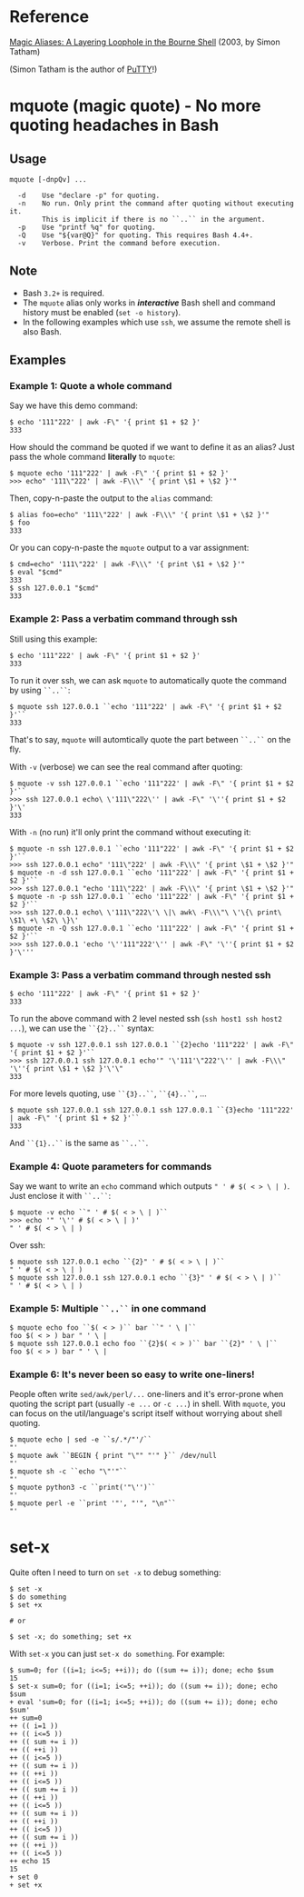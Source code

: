 [magic]: https://www.chiark.greenend.org.uk/~sgtatham/aliases.html
[PuTTY]: https://www.chiark.greenend.org.uk/~sgtatham/putty/

# Reference

[Magic Aliases: A Layering Loophole in the Bourne Shell][magic] (2003, by Simon Tatham)

(Simon Tatham is the author of [PuTTY]!)

# mquote (magic quote) - No more quoting headaches in Bash

## Usage

~~~
mquote [-dnpQv] ...

  -d    Use "declare -p" for quoting.
  -n    No run. Only print the command after quoting without executing it.
        This is implicit if there is no ``..`` in the argument.
  -p    Use "printf %q" for quoting.
  -Q    Use "${var@Q}" for quoting. This requires Bash 4.4+.
  -v    Verbose. Print the command before execution.
~~~

## Note

* Bash `3.2+` is required.
* The `mquote` alias only works in ***interactive*** Bash shell and command
  history must be enabled (`set -o history`).
* In the following examples which use `ssh`, we assume the remote shell is also Bash.

## Examples

### Example 1: Quote a whole command

Say we have this demo command:

~~~
$ echo '111"222' | awk -F\" '{ print $1 + $2 }'
333
~~~

How should the command be quoted if we want to define it as an alias? Just pass the whole command **literally** to `mquote`:

~~~
$ mquote echo '111"222' | awk -F\" '{ print $1 + $2 }'
>>> echo" '111\"222' | awk -F\\\" '{ print \$1 + \$2 }'"
~~~

Then, copy-n-paste the output to the `alias` command:

~~~
$ alias foo=echo" '111\"222' | awk -F\\\" '{ print \$1 + \$2 }'"
$ foo
333
~~~

Or you can copy-n-paste the `mquote` output to a var assignment:

~~~
$ cmd=echo" '111\"222' | awk -F\\\" '{ print \$1 + \$2 }'"
$ eval "$cmd"
333
$ ssh 127.0.0.1 "$cmd"
333
~~~

### Example 2: Pass a verbatim command through ssh

Still using this example:

~~~
$ echo '111"222' | awk -F\" '{ print $1 + $2 }'
333
~~~

To run it over ssh, we can ask `mquote` to automatically quote the command by using ``` ``..`` ```:

~~~
$ mquote ssh 127.0.0.1 ``echo '111"222' | awk -F\" '{ print $1 + $2 }'``
333
~~~

That's to say, `mquote` will automtically quote the part between ``` ``..`` ``` on the fly.

With `-v` (verbose) we can see the real command after quoting:

~~~
$ mquote -v ssh 127.0.0.1 ``echo '111"222' | awk -F\" '{ print $1 + $2 }'``
>>> ssh 127.0.0.1 echo\ \'111\"222\'' | awk -F\" '\''{ print $1 + $2 }'\'
333
~~~

With `-n` (no run) it'll only print the command without executing it:

~~~
$ mquote -n ssh 127.0.0.1 ``echo '111"222' | awk -F\" '{ print $1 + $2 }'``
>>> ssh 127.0.0.1 echo" '111\"222' | awk -F\\\" '{ print \$1 + \$2 }'"
$ mquote -n -d ssh 127.0.0.1 ``echo '111"222' | awk -F\" '{ print $1 + $2 }'``
>>> ssh 127.0.0.1 "echo '111\"222' | awk -F\\\" '{ print \$1 + \$2 }'"
$ mquote -n -p ssh 127.0.0.1 ``echo '111"222' | awk -F\" '{ print $1 + $2 }'``
>>> ssh 127.0.0.1 echo\ \'111\"222\'\ \|\ awk\ -F\\\"\ \'\{\ print\ \$1\ +\ \$2\ \}\'
$ mquote -n -Q ssh 127.0.0.1 ``echo '111"222' | awk -F\" '{ print $1 + $2 }'``
>>> ssh 127.0.0.1 'echo '\''111"222'\'' | awk -F\" '\''{ print $1 + $2 }'\'''
~~~

### Example 3: Pass a verbatim command through nested ssh

~~~
$ echo '111"222' | awk -F\" '{ print $1 + $2 }'
333
~~~

To run the above command with 2 level nested ssh (`ssh host1 ssh host2 ...`), we can use the ``` ``{2}..`` ``` syntax:

~~~
$ mquote -v ssh 127.0.0.1 ssh 127.0.0.1 ``{2}echo '111"222' | awk -F\" '{ print $1 + $2 }'``
>>> ssh 127.0.0.1 ssh 127.0.0.1 echo'" '\'111'\"222'\'' | awk -F\\\" '\''{ print \$1 + \$2 }'\'\"
333
~~~

For more levels quoting, use ``` ``{3}..`` ```, ``` ``{4}..`` ```, ...

~~~
$ mquote ssh 127.0.0.1 ssh 127.0.0.1 ssh 127.0.0.1 ``{3}echo '111"222' | awk -F\" '{ print $1 + $2 }'``
333
~~~

And ``` ``{1}..`` ``` is the same as ``` ``..`` ```.

### Example 4: Quote parameters for commands

Say we want to write an `echo` command which outputs `" ' # $( < > \ | )`. Just enclose it with ``` ``..`` ```:

~~~
$ mquote -v echo ``" ' # $( < > \ | )``
>>> echo '" '\'' # $( < > \ | )'
" ' # $( < > \ | )
~~~

Over ssh:

~~~
$ mquote ssh 127.0.0.1 echo ``{2}" ' # $( < > \ | )``
" ' # $( < > \ | )
$ mquote ssh 127.0.0.1 ssh 127.0.0.1 echo ``{3}" ' # $( < > \ | )``
" ' # $( < > \ | )
~~~

### Example 5: Multiple ``` ``..`` ``` in one command

~~~
$ mquote echo foo ``$( < > )`` bar ``" ' \ |``
foo $( < > ) bar " ' \ |
$ mquote ssh 127.0.0.1 echo foo ``{2}$( < > )`` bar ``{2}" ' \ |``
foo $( < > ) bar " ' \ |
~~~

### Example 6: It's never been so easy to write one-liners!

People often write `sed/awk/perl/...` one-liners and it's error-prone when quoting the
script part (usually `-e ...` or `-c ...`) in shell. With `mquote`, you can focus on
the util/language's script itself without worrying about shell quoting.

~~~
$ mquote echo | sed -e ``s/.*/"'/``
"'
$ mquote awk ``BEGIN { print "\"" "'" }`` /dev/null
"'
$ mquote sh -c ``echo "\"'"``
"'
$ mquote python3 -c ``print('"\'')``
"'
$ mquote perl -e ``print '"', "'", "\n"``
"'
~~~

# set-x

Quite often I need to turn on `set -x` to debug something:

~~~
$ set -x
$ do something
$ set +x

# or

$ set -x; do something; set +x
~~~

With `set-x` you can just `set-x do something`. For example:

~~~
$ sum=0; for ((i=1; i<=5; ++i)); do ((sum += i)); done; echo $sum
15
$ set-x sum=0; for ((i=1; i<=5; ++i)); do ((sum += i)); done; echo $sum
+ eval 'sum=0; for ((i=1; i<=5; ++i)); do ((sum += i)); done; echo $sum'
++ sum=0
++ (( i=1 ))
++ (( i<=5 ))
++ (( sum += i ))
++ (( ++i ))
++ (( i<=5 ))
++ (( sum += i ))
++ (( ++i ))
++ (( i<=5 ))
++ (( sum += i ))
++ (( ++i ))
++ (( i<=5 ))
++ (( sum += i ))
++ (( ++i ))
++ (( i<=5 ))
++ (( sum += i ))
++ (( ++i ))
++ (( i<=5 ))
++ echo 15
15
+ set 0
+ set +x
~~~
